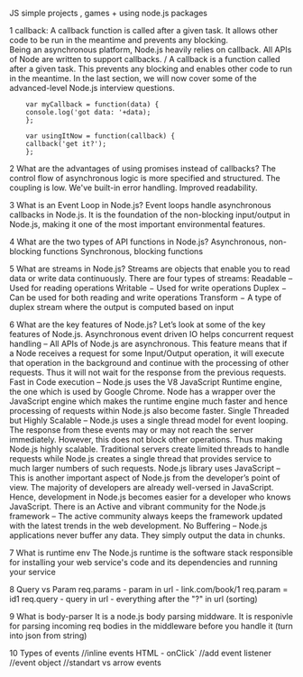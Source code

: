 
JS simple projects , games + using node.js packages 




1 callback:
A callback function is called after a given task. It allows other code to be run in the meantime and prevents any blocking.  
Being an asynchronous platform, Node.js heavily relies on callback. All APIs of Node are written to support callbacks.
/
A callback is a function called after a given task. This prevents any blocking and enables other code to run in the meantime.
In the last section, we will now cover some of the advanced-level Node.js interview questions.

        var myCallback = function(data) {
        console.log('got data: '+data);
        };

        var usingItNow = function(callback) {
        callback('get it?');
        };


2 What are the advantages of using promises instead of callbacks?
The control flow of asynchronous logic is more specified and structured.
The coupling is low.
We've built-in error handling.
Improved readability.

3 What is an Event Loop in Node.js?
Event loops handle asynchronous callbacks in Node.js. It is the foundation of the non-blocking input/output in Node.js, making it one of the most important environmental features.

4 What are the two types of API functions in Node.js?
Asynchronous, non-blocking functions
Synchronous, blocking functions


5 What are streams in Node.js?
Streams are objects that enable you to read data or write data continuously.
There are four types of streams:
Readable – Used for reading operations
Writable − Used for write operations
Duplex − Can be used for both reading and write operations
Transform − A type of duplex stream where the output is computed based on input


6 What are the key features of Node.js?
Let’s look at some of the key features of Node.js.
Asynchronous event driven IO helps concurrent request handling – All APIs of Node.js are asynchronous. This feature means that if a Node receives a request for some Input/Output operation, it will execute that operation in the background and continue with the processing of other requests. Thus it will not wait for the response from the previous requests.
Fast in Code execution – Node.js uses the V8 JavaScript Runtime engine, the one which is used by Google Chrome. Node has a wrapper over the JavaScript engine which makes the runtime engine much faster and hence processing of requests within Node.js also become faster.
Single Threaded but Highly Scalable – Node.js uses a single thread model for event looping. The response from these events may or may not reach the server immediately. However, this does not block other operations. Thus making Node.js highly scalable. Traditional servers create limited threads to handle requests while Node.js creates a single thread that provides service to much larger numbers of such requests.
Node.js library uses JavaScript – This is another important aspect of Node.js from the developer’s point of view. The majority of developers are already well-versed in JavaScript. Hence, development in Node.js becomes easier for a developer who knows JavaScript.
There is an Active and vibrant community for the Node.js framework – The active community always keeps the framework updated with the latest trends in the web development.
No Buffering – Node.js applications never buffer any data. They simply output the data in chunks.

7 What is runtime env
The Node.js runtime is the software stack responsible for installing your web service's code and its dependencies and running your service


8 Query vs Param
req.params - param in url -  link.com/book/1   req.param = id1
req.query - query in url - everything after the "?" in url  (sorting)

9 What is body-parser
It is a node.js body parsing middware. It is responivle for parsing incoming req bodies in the middleware before you handle it (turn into json from string)


10 Types of events
//inline events HTML - onClick`
//add event listener
//event object
//standart vs arrow events
